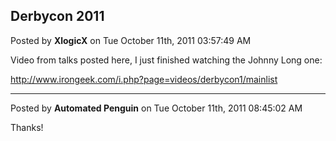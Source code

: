 ## Derbycon 2011
Posted by **XlogicX** on Tue October 11th, 2011 03:57:49 AM

Video from talks posted here, I just finished watching the Johnny Long one:

<http://www.irongeek.com/i.php?page=videos/derbycon1/mainlist>

--------------------------------------------------------------------------------

Posted by **Automated Penguin** on Tue October 11th, 2011 08:45:02 AM

Thanks!
